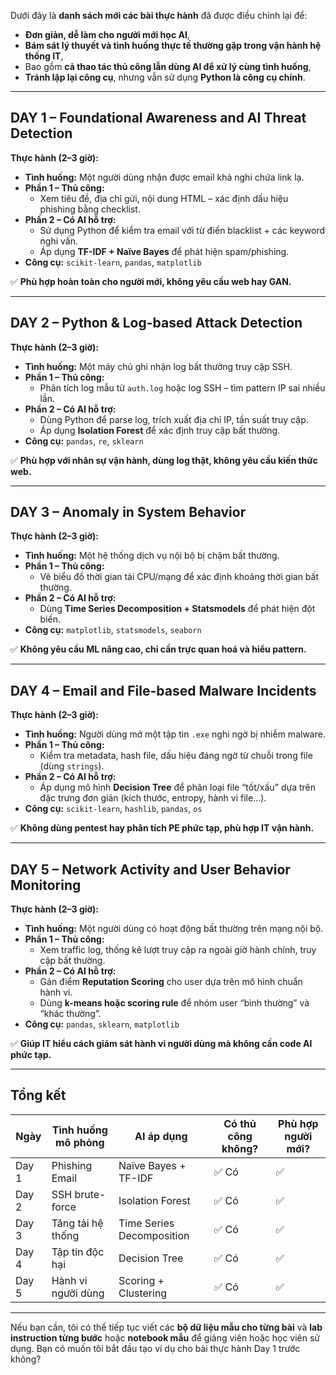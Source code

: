 Dưới đây là **danh sách mới các bài thực hành** đã được điều chỉnh lại để:

- **Đơn giản, dễ làm cho người mới học AI**,
- **Bám sát lý thuyết và tình huống thực tế thường gặp trong vận hành hệ thống IT**,
- Bao gồm **cả thao tác thủ công lẫn dùng AI để xử lý cùng tình huống**,
- **Tránh lặp lại công cụ**, nhưng vẫn sử dụng **Python là công cụ chính**.

---

## **DAY 1 – Foundational Awareness and AI Threat Detection**

**Thực hành (2–3 giờ):**

- **Tình huống:** Một người dùng nhận được email khả nghi chứa link lạ.
- **Phần 1 – Thủ công:**
  - Xem tiêu đề, địa chỉ gửi, nội dung HTML – xác định dấu hiệu phishing bằng checklist.
- **Phần 2 – Có AI hỗ trợ:**
  - Sử dụng Python để kiểm tra email với từ điển blacklist + các keyword nghi vấn.
  - Áp dụng **TF-IDF + Naïve Bayes** để phát hiện spam/phishing.
- **Công cụ:** `scikit-learn`, `pandas`, `matplotlib`

✅ **Phù hợp hoàn toàn cho người mới, không yêu cầu web hay GAN.**

---

## **DAY 2 – Python & Log-based Attack Detection**

**Thực hành (2–3 giờ):**

- **Tình huống:** Một máy chủ ghi nhận log bất thường truy cập SSH.
- **Phần 1 – Thủ công:**
  - Phân tích log mẫu từ `auth.log` hoặc log SSH – tìm pattern IP sai nhiều lần.
- **Phần 2 – Có AI hỗ trợ:**
  - Dùng Python để parse log, trích xuất địa chỉ IP, tần suất truy cập.
  - Áp dụng **Isolation Forest** để xác định truy cập bất thường.
- **Công cụ:** `pandas`, `re`, `sklearn`

✅ **Phù hợp với nhân sự vận hành, dùng log thật, không yêu cầu kiến thức web.**

---

## **DAY 3 – Anomaly in System Behavior**

**Thực hành (2–3 giờ):**

- **Tình huống:** Một hệ thống dịch vụ nội bộ bị chậm bất thường.
- **Phần 1 – Thủ công:**
  - Vẽ biểu đồ thời gian tải CPU/mạng để xác định khoảng thời gian bất thường.
- **Phần 2 – Có AI hỗ trợ:**
  - Dùng **Time Series Decomposition + Statsmodels** để phát hiện đột biến.
- **Công cụ:** `matplotlib`, `statsmodels`, `seaborn`

✅ **Không yêu cầu ML nâng cao, chỉ cần trực quan hoá và hiểu pattern.**

---

## **DAY 4 – Email and File-based Malware Incidents**

**Thực hành (2–3 giờ):**

- **Tình huống:** Người dùng mở một tập tin `.exe` nghi ngờ bị nhiễm malware.
- **Phần 1 – Thủ công:**
  - Kiểm tra metadata, hash file, dấu hiệu đáng ngờ từ chuỗi trong file (dùng `strings`).
- **Phần 2 – Có AI hỗ trợ:**
  - Áp dụng mô hình **Decision Tree** để phân loại file “tốt/xấu” dựa trên đặc trưng đơn giản (kích thước, entropy, hành vi file...).
- **Công cụ:** `scikit-learn`, `hashlib`, `pandas`, `os`

✅ **Không dùng pentest hay phân tích PE phức tạp, phù hợp IT vận hành.**

---

## **DAY 5 – Network Activity and User Behavior Monitoring**

**Thực hành (2–3 giờ):**

- **Tình huống:** Một người dùng có hoạt động bất thường trên mạng nội bộ.
- **Phần 1 – Thủ công:**
  - Xem traffic log, thống kê lượt truy cập ra ngoài giờ hành chính, truy cập bất thường.
- **Phần 2 – Có AI hỗ trợ:**
  - Gán điểm **Reputation Scoring** cho user dựa trên mô hình chuẩn hành vi.
  - Dùng **k-means hoặc scoring rule** để nhóm user “bình thường” và “khác thường”.
- **Công cụ:** `pandas`, `sklearn`, `matplotlib`

✅ **Giúp IT hiểu cách giám sát hành vi người dùng mà không cần code AI phức tạp.**

---

## **Tổng kết**

| Ngày  | Tình huống mô phỏng | AI áp dụng                | Có thủ công không? | Phù hợp người mới? |
|-------|---------------------|---------------------------|--------------------|--------------------|
| Day 1 | Phishing Email      | Naïve Bayes + TF-IDF      | ✅ Có               | ✅                  |
| Day 2 | SSH brute-force     | Isolation Forest          | ✅ Có               | ✅                  |
| Day 3 | Tăng tải hệ thống   | Time Series Decomposition | ✅ Có               | ✅                  |
| Day 4 | Tập tin độc hại     | Decision Tree             | ✅ Có               | ✅                  |
| Day 5 | Hành vi người dùng  | Scoring + Clustering      | ✅ Có               | ✅                  |

---

Nếu bạn cần, tôi có thể tiếp tục viết các **bộ dữ liệu mẫu cho từng bài** và **lab instruction từng bước** hoặc **notebook mẫu** để giảng viên hoặc học viên sử dụng. Bạn có muốn tôi bắt đầu tạo ví dụ cho bài thực hành Day 1 trước không?